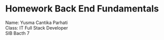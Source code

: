 # Homework Back End Fundamentals
Name: Yusma Cantika Parhati <br>
Class: IT Full Stack Developer <br>
SIB Bacth 7
